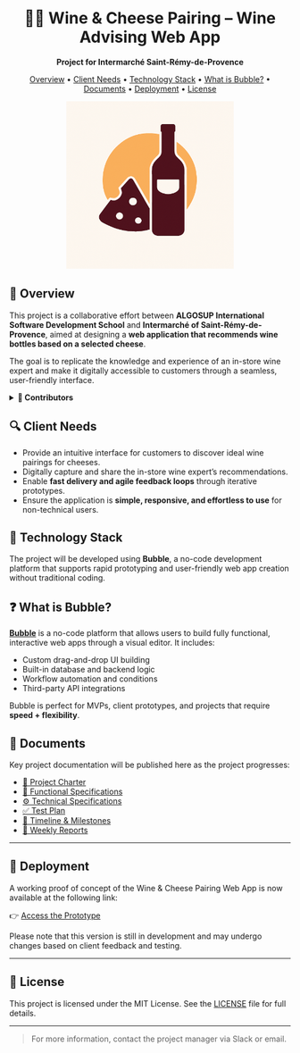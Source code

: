 <div align="center">

# 🍷🧀 Wine & Cheese Pairing – Wine Advising Web App  
**Project for Intermarché Saint-Rémy-de-Provence**

</div>

<p align="center">
  <a href="#overview">Overview</a> •
  <a href="#client-needs">Client Needs</a> •
  <a href="#technology-stack">Technology Stack</a> •
  <a href="#what-is-bubble">What is Bubble?</a> •
  <a href="#documents">Documents</a> •
  <a href="#deployment">Deployment</a> •
  <a href="#license">License</a>
</p>

<div align="center">
  <img src="Documents/Assets/SquareLogo.png" width="auto" height="300">
</div>

## 📖 Overview

This project is a collaborative effort between **ALGOSUP International Software Development School** and **Intermarché of Saint-Rémy-de-Provence**, aimed at designing a **web application that recommends wine bottles based on a selected cheese**.

The goal is to replicate the knowledge and experience of an in-store wine expert and make it digitally accessible to customers through a seamless, user-friendly interface.

<details>
<summary><b>👥 Contributors</b></summary>
<br>

| Photo | Role | Name | Contact |
|-------|------|------|---------|
| <img src="https://avatars.githubusercontent.com/u/146005340?v=4" width="100"> | Project Manager | Ian LAURENT | [![GitHub](https://img.shields.io/badge/-GitHub-181717?logo=github&logoColor=white&style=flat-square)](https://github.com/ianlaur)[![LinkedIn](https://img.shields.io/badge/-LinkedIn-0077B5?logo=linkedin&logoColor=white&style=flat-square)](https://www.linkedin.com/in/ian-h-laurent/)         |
| <img src="https://ca.slack-edge.com/T08P1B1NVHA-U08NWKT2ER4-g7986289d5c2-192" width="100" > | Program Manager | Mathias DELILLE | [![GitHub](https://img.shields.io/badge/-GitHub-181717?logo=github&logoColor=white&style=flat-square)](https://github.com/MistzSoftware)[![LinkedIn](https://img.shields.io/badge/-LinkedIn-0077B5?logo=linkedin&logoColor=white&style=flat-square)](https://www.linkedin.com/in/mathias-delille/)     |
| <img src="https://ca.slack-edge.com/T019N8PRR7W-U0338M4B32R-c0f60ab9ca33-512" width="100" > | Tech Lead | Remy CHARLES | [![GitHub](https://img.shields.io/badge/GitHub-181717?style=flat&logo=github&logoColor=white)](https://github.com/RemyCHARLES)[![LinkedIn](https://img.shields.io/badge/LinkedIn-0077B5?style=flat&logo=linkedin&logoColor=white)](https://www.linkedin.com/in/rémy-charles-2a8960232/)                      |
| <img src="https://ca.slack-edge.com/T019N8PRR7W-U02F4Q1PXQT-c2f55b45d78d-512" width="100" > | Software Developer | Paul NOWAK | [![GitHub](https://img.shields.io/badge/-GitHub-181717?logo=github&logoColor=white&style=flat-square)](https://github.com/PaulNowak36)[![LinkedIn](https://img.shields.io/badge/-LinkedIn-0077B5?logo=linkedin&logoColor=white&style=flat-square)](https://www.linkedin.com/in/paul-nowak-0757a61a7/)                  |
| <img src="https://ca.slack-edge.com/T019N8PRR7W-U05SZ8EGZLK-4aa6205b5986-512" width="100" > | Quality Assurance | Benoît DE KEYN | [![GitHub](https://img.shields.io/badge/-GitHub-181717?logo=github&logoColor=white&style=flat-square)](https://github.com/benoitdekeyn)[![LinkedIn](https://img.shields.io/badge/-LinkedIn-0077B5?logo=linkedin&logoColor=white&style=flat-square)](https://www.linkedin.com/in/benoît-de-keyn-71611b293/) |

</details>

## 🔍 Client Needs

- Provide an intuitive interface for customers to discover ideal wine pairings for cheeses.
- Digitally capture and share the in-store wine expert’s recommendations.
- Enable **fast delivery and agile feedback loops** through iterative prototypes.
- Ensure the application is **simple, responsive, and effortless to use** for non-technical users.

## 🧰 Technology Stack

The project will be developed using **Bubble**, a no-code development platform that supports rapid prototyping and user-friendly web app creation without traditional coding.

## ❓ What is Bubble?

**[Bubble](https://bubble.io)** is a no-code platform that allows users to build fully functional, interactive web apps through a visual editor. It includes:

- Custom drag-and-drop UI building
- Built-in database and backend logic
- Workflow automation and conditions
- Third-party API integrations

Bubble is perfect for MVPs, client prototypes, and projects that require **speed + flexibility**.

## 📄 Documents

Key project documentation will be published here as the project progresses:

- [📘 Project Charter](https://github.com/algosup/2024-2025-project-5-bubble-intermarche-team-5/blob/main/Documents/Management/projectManagementPlan.md)
- [📑 Functional Specifications](https://github.com/algosup/2024-2025-project-5-bubble-intermarche-team-5/blob/main/Documents/FunctionalSpecification/functionalSpecifications.md)
- [⚙️ Technical Specifications](https://github.com/algosup/2024-2025-project-5-bubble-intermarche-team-5/blob/main/Documents/FunctionalSpecification/functionalSpecifications.md)
- [✅ Test Plan](https://github.com/algosup/2024-2025-project-5-bubble-intermarche-team-5/blob/main/Documents/QualityAssurance/testPlan.md)
- [📆 Timeline & Milestones](https://github.com/algosup/2024-2025-project-5-bubble-intermarche-team-5/blob/main/Documents/Management/preliminaryTimelineRoadmap.md)
- [📝 Weekly Reports](https://github.com/algosup/2024-2025-project-5-bubble-intermarche-team-5/tree/main/Documents/Management/WeeklyReports)

---

## 🚀 Deployment

A working proof of concept of the Wine & Cheese Pairing Web App is now available at the following link:

👉 [Access the Prototype](https://projectintermarche.bubbleapps.io/version-test)  

Please note that this version is still in development and may undergo changes based on client feedback and testing.

---

## 📜 License

This project is licensed under the MIT License. See the [LICENSE](https://github.com/algosup/2024-2025-project-5-bubble-intermarche-team-5/blob/main/LICENSE) file for full details.

---

> For more information, contact the project manager via Slack or email.
